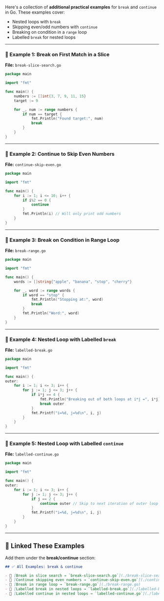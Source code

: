 Here's a collection of **additional practical examples** for `break` and `continue` in Go. These examples cover:

* Nested loops with `break`
* Skipping even/odd numbers with `continue`
* Breaking on condition in a `range` loop
* Labelled `break` for nested loops

---

### 📄 Example 1: **Break on First Match in a Slice**

**File:** `break-slice-search.go`

```go
package main

import "fmt"

func main() {
	numbers := []int{3, 7, 9, 11, 15}
	target := 9

	for _, num := range numbers {
		if num == target {
			fmt.Println("Found target:", num)
			break
		}
	}
}
```

---

### 📄 Example 2: **Continue to Skip Even Numbers**

**File:** `continue-skip-even.go`

```go
package main

import "fmt"

func main() {
	for i := 1; i <= 10; i++ {
		if i%2 == 0 {
			continue
		}
		fmt.Println(i) // Will only print odd numbers
	}
}
```

---

### 📄 Example 3: **Break on Condition in Range Loop**

**File:** `break-range.go`

```go
package main

import "fmt"

func main() {
	words := []string{"apple", "banana", "stop", "cherry"}

	for _, word := range words {
		if word == "stop" {
			fmt.Println("Stopping at:", word)
			break
		}
		fmt.Println("Word:", word)
	}
}
```

---

### 📄 Example 4: **Nested Loop with Labelled `break`**

**File:** `labelled-break.go`

```go
package main

import "fmt"

func main() {
outer:
	for i := 1; i <= 3; i++ {
		for j := 1; j <= 3; j++ {
			if i*j == 4 {
				fmt.Println("Breaking out of both loops at i*j =", i*j)
				break outer
			}
			fmt.Printf("i=%d, j=%d\n", i, j)
		}
	}
}
```

---

### 📄 Example 5: **Nested Loop with Labelled `continue`**

**File:** `labelled-continue.go`

```go
package main

import "fmt"

func main() {
outer:
	for i := 1; i <= 3; i++ {
		for j := 1; j <= 3; j++ {
			if j == 2 {
				continue outer // Skip to next iteration of outer loop
			}
			fmt.Printf("i=%d, j=%d\n", i, j)
		}
	}
}
```

---

## 📝 Linked These Examples

Add them under the **break/continue** section:

```markdown
## ✅ All Examples: break & continue

- 📄 [Break in slice search → `break-slice-search.go`](./break-slice-search.go)
- 📄 [Continue skipping even numbers → `continue-skip-even.go`](./continue-skip-even.go)
- 📄 [Break in range loop → `break-range.go`](./break-range.go)
- 📄 [Labelled break in nested loops → `labelled-break.go`](./labelled-break.go)
- 📄 [Labelled continue in nested loops → `labelled-continue.go`](./labelled-continue.go)
```
